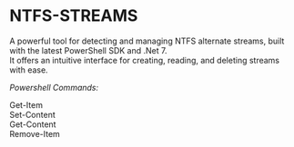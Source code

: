 # NTFS-STREAMS
A powerful tool for detecting and managing NTFS alternate streams, built with the latest PowerShell SDK and .Net 7. <br> 
It offers an intuitive interface for creating, reading, and deleting streams with ease.

*Powershell Commands:*

Get-Item<br> 
Set-Content<br> 
Get-Content<br> 
Remove-Item<br> 
